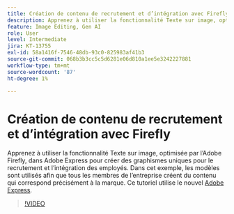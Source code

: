 ```yaml
---
title: Création de contenu de recrutement et d’intégration avec Firefly
description: Apprenez à utiliser la fonctionnalité Texte sur image, optimisée par l’Adobe Firefly, dans Adobe Express pour créer des graphiques uniques pour le recrutement et l’intégration des employés
feature: Image Editing, Gen AI
role: User
level: Intermediate
jira: KT-13755
exl-id: 58a1416f-7546-48db-93c0-825983af41b3
source-git-commit: 068b3b3cc5c5d6281e06d810a1ee5e3242227881
workflow-type: tm+mt
source-wordcount: '87'
ht-degree: 1%

---
```


# Création de contenu de recrutement et d’intégration avec Firefly

Apprenez à utiliser la fonctionnalité Texte sur image, optimisée par l’Adobe Firefly, dans Adobe Express pour créer des graphismes uniques pour le recrutement et l’intégration des employés. Dans cet exemple, les modèles sont utilisés afin que tous les membres de l’entreprise créent du contenu qui correspond précisément à la marque. Ce tutoriel utilise le nouvel [Adobe Express](https://www.adobe.com/express/).

>[!VIDEO](https://video.tv.adobe.com/v/3422411?quality=12&learn=on&hidetitle=true)
